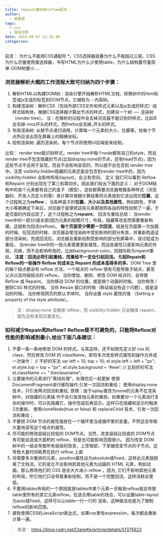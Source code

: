 ```yaml
---
title: repaint重绘和reflow回流
author:
  - 徐勇超
tags: 
  - css
  - 渲染过程
date: 2019-09-07 12:16:40
categories:
---
```

前言： 为什么不能用CSS通配符 *，CSS选择器层叠为什么不能超过三层，CSS为什么尽量使用类选择器，书写HTML为什么少使用table，为什么结构要尽量简单-DOM树要小….

### 浏览器解析大概的工作流程大致可归纳为四个步骤：
  1. 解析HTML以构建DOM树：渲染引擎开始解析HTML文档，转换树中的html标签或js生成的标签到DOM节点，它被称为 – 内容树。
  2. 构建渲染树：解析CSS（包括外部CSS文件和样式元素以及js生成的样式）成样式结构体，根据CSS选择器计算出节点的样式，创建另一个树 —- 渲染树（render tree）。 注：在解析的过程中会去掉浏览器不能识别的样式，比如IE会去掉-moz开头的样式，而firefox会去掉_开头的样式。
  3. 布局渲染树: 从根节点递归调用，计算每一个元素的大小、位置等，给每个节点所应该出现在屏幕上的精确坐标。
  4. 绘制渲染树: 遍历渲染树，每个节点将使用UI后端层来绘制。
   
   <!-- more -->
   
比较：
    render tree能识别样式，render tree中每个node都有自己的style，而且render tree不包含隐藏的节点(比如display:none的节点，还有head节点)，因为这些节点不会用于呈现，而且不会影响呈现的，所以就不会包含到 render tree中。注意 visibility:hidden隐藏的元素还是会包含到render tree中的，因为visibility:hidden 会影响布局(layout)，会占有空间。
定义 
    我们可以看到 Reflow 和Repaint 分别出现在了第三和第四步。因此我们给出下面的定义： 对于DOM结构中的各个元素都有自己的盒子（模型），这些都需要浏览器根据各种样式（浏览器的、开发人员定义的等）来计算并根据计算结果将元素放到它该出现的**位置**，这个过程称之为**reflow**； 当各种盒子的**位置、大小以及其他属性**，例如颜色、字体大小等都确定下来后，浏览器于是便把这些元素都按照各自的特性绘制了一遍，于是页面的内容出现了，这个过程称之为**repaint**。
回流与重绘总结：
        当render tree中的一部分(或全部)因为元素的规模尺寸，布局，隐藏等改变而需要重新构建。这就称为回流(reflow)。
        **每个页面至少需要一次回流**，就是在页面第一次加载的时候。在回流的时候，浏览器会使渲染树中受到影响的部分失效，并重新构造这部分渲染树，完成回流后，浏览器会重新绘制受影响的部分到屏幕中，该过程成为重绘。 当render tree中的一些元素需要更新属性，而这些属性只是影响元素的外观，风格，而不会影响布局的，比如background-color。则就叫称为repaint重绘。 **注意：回流必将引起重绘，而重绘不一定会引起回流。 引起Repain和Reflow的一些操作 Reflow 的成本比 Repaint 的成本高得多的多**。DOM Tree 里的每个结点都会有 reflow 方法，一个结点的 reflow 很有可能导致子结点，甚至父点以及同级结点的 reflow。 当你增加、删除、修改 DOM 结点时，会导致 Reflow 或 Repaint。 当你移动 DOM 的位置，或是搞个动画的时候。 当你修改 /删除CSS 样式的时候。 当你 Resize 窗口的时候（移动端没有这个问题），或是滚动的时候。 当你修改网页的默认字体时。 当你设置 style 属性的值 （Setting a property of the style attribute）。 
>注：display:none 会触发 reflow，而 visibility:hidden 只会触发 repaint，因为没有发现位置变化。
### 如何减少Repain和Reflow? Reflow是不可避免的，只能将Reflow对性能的影响减到最小,给出下面几条建议：
  1. 不要一条一条地修改 DOM 的样式。与其这样，还不如预先定义好 css 的 class，然后修改 DOM 的 className，即将多次改变样式属性的操作合并成一次操作：
  // 不好的写法 var left = 10, top = 10; el.style.left = left + "px"; el.style.top = top + "px"; el.style.background = '#eee'; // 比较好的写法 el.className += " theclassname";
  2. 让要操作的元素进行”离线处理”，处理完后一起更新
    使用DocumentFragment进行缓存操作,引发一次回流和重绘；
    使用display:none技术，只引发两次回流和重绘;
    原理：由于isplay属性为none的元素不在渲染树中，对隐藏的元素操 作不会引发其他元素的重排。如果要对一个元素进行复杂的操作时，可以先隐藏它，操作完成后再显示。这样只在隐藏和显示时触发2次重排。
    使用cloneNode(true or false) 和 replaceChild 技术，引发一次回流和重绘；
  3. 不要把 DOM 节点的属性值放在一个循环里当成循环里的变量。不然这会导致大量地读写这个结点的属性。
  4. 尽可能的修改层级比较低的 DOM节点。当然，改变层级比较底的 DOM节点有可能会造成大面积的 reflow，但是也可能影响范围很小。 因为改变 DOM 树中的一级会导致所有层级的改变，上至根部，下至被改变节点的子节点。这导致大量时间耗费在执行 reflow 上面
  5. 将需要多次重排的元素，position属性设为absolute或fixed，这样此元素就脱离了文档流，它的变化不会影响到其他元素为动画的 HTML 元素，例如动画，那么修改他们的 CSS 是会大大减小 reflow 。因为,   它们不影响其他元素的布局，所它他们只会导致重新绘制，而不是一个完整回流。这样消耗会更低。
  6. 不要用tables布局的一个原因就是tables中某个元素一旦触发reflow就会导致table里所有的其它元素reflow。在适合用table的场合，可以设置table-layout为auto或fixed，这样可以让table一行一行的   渲染，这种做法也是为了限制reflow的影响范围。
  7. 避免使用CSS的JavaScript表达式，如果css里有expression，每次都会重新计算一遍。
>来源： https://blog.csdn.net/ClaireKe/article/details/51375622
